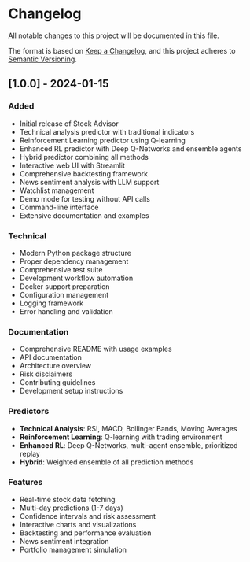# Changelog

All notable changes to this project will be documented in this file.

The format is based on [Keep a Changelog](https://keepachangelog.com/en/1.0.0/),
and this project adheres to [Semantic Versioning](https://semver.org/spec/v2.0.0.html).

## [1.0.0] - 2024-01-15

### Added
- Initial release of Stock Advisor
- Technical analysis predictor with traditional indicators
- Reinforcement Learning predictor using Q-learning
- Enhanced RL predictor with Deep Q-Networks and ensemble agents
- Hybrid predictor combining all methods
- Interactive web UI with Streamlit
- Comprehensive backtesting framework
- News sentiment analysis with LLM support
- Watchlist management
- Demo mode for testing without API calls
- Command-line interface
- Extensive documentation and examples

### Technical
- Modern Python package structure
- Proper dependency management
- Comprehensive test suite
- Development workflow automation
- Docker support preparation
- Configuration management
- Logging framework
- Error handling and validation

### Documentation
- Comprehensive README with usage examples
- API documentation
- Architecture overview
- Risk disclaimers
- Contributing guidelines
- Development setup instructions

### Predictors
- **Technical Analysis**: RSI, MACD, Bollinger Bands, Moving Averages
- **Reinforcement Learning**: Q-learning with trading environment
- **Enhanced RL**: Deep Q-Networks, multi-agent ensemble, prioritized replay
- **Hybrid**: Weighted ensemble of all prediction methods

### Features
- Real-time stock data fetching
- Multi-day predictions (1-7 days)
- Confidence intervals and risk assessment
- Interactive charts and visualizations
- Backtesting and performance evaluation
- News sentiment integration
- Portfolio management simulation